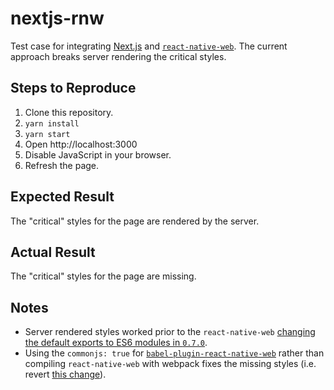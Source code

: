 # nextjs-rnw

Test case for integrating [Next.js](https://github.com/zeit/next.js) and [`react-native-web`](https://github.com/necolas/react-native-web). The current approach breaks server rendering the critical styles.

## Steps to Reproduce

1.  Clone this repository.
1.  `yarn install`
1.  `yarn start`
1.  Open http://localhost:3000
1.  Disable JavaScript in your browser.
1.  Refresh the page.

## Expected Result

The "critical" styles for the page are rendered by the server.

## Actual Result

The "critical" styles for the page are missing.

## Notes

- Server rendered styles worked prior to the `react-native-web` [changing the default exports to ES6 modules in `0.7.0`](https://github.com/necolas/react-native-web/releases/tag/0.7.0).
- Using the `commonjs: true` for [`babel-plugin-react-native-web`](https://github.com/necolas/react-native-web/tree/master/packages/babel-plugin-react-native-web#usage) rather than compiling `react-native-web` with webpack fixes the missing styles (i.e. revert [this change](https://github.com/HealthTeacher/nextjs-rnw/commit/b0a9843c1b490f3a5d0ce6f7b0edff8626e24b8b)).
